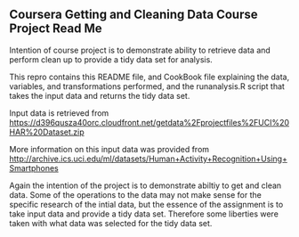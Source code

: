 ## Coursera Getting and Cleaning Data Course Project Read Me

Intention of course project is to demonstrate ability to retrieve data and
perform clean up to provide a tidy data set for analysis.

This repro contains this README file, and CookBook file explaining the data, variables, and transformations
performed, and the runanalysis.R script that takes the input data and returns the tidy data set.

Input data is retrieved from https://d396qusza40orc.cloudfront.net/getdata%2Fprojectfiles%2FUCI%20HAR%20Dataset.zip

More information on this input data was provided from http://archive.ics.uci.edu/ml/datasets/Human+Activity+Recognition+Using+Smartphones 

Again the intention of the project is to demonstrate abiltiy to get and clean data.  Some of the operations
to the data may not make sense for the specific research of the intial data, but the essence of the assignment 
is to take input data and provide a tidy data set.  Therefore some liberties were taken with what data was 
selected for the tidy data set.